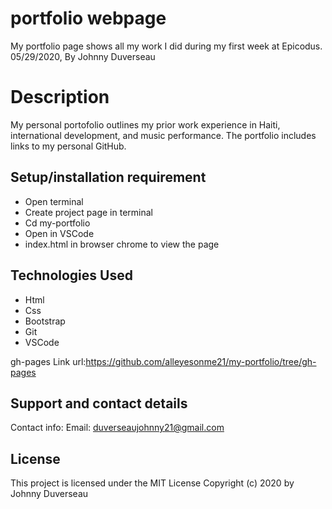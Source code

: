 # portfolio webpage
My portfolio page shows all my work I did during my first week at Epicodus. 
 05/29/2020, By Johnny Duverseau
# Description
My personal portofolio outlines my prior work experience in Haiti, international development, and music performance. The portfolio includes links to my personal GitHub.

## Setup/installation requirement
- Open terminal
- Create project page in terminal
- Cd my-portfolio
- Open in VSCode 
- index.html in browser chrome to view the page 
## Technologies Used
- Html
- Css
- Bootstrap 
- Git
- VSCode

 gh-pages Link
url:https://github.com/alleyesonme21/my-portfolio/tree/gh-pages

## Support and contact details
Contact info: Email: duverseaujohnny21@gmail.com

## License
This project is licensed under the MIT License 
Copyright (c)  2020 by Johnny Duverseau
